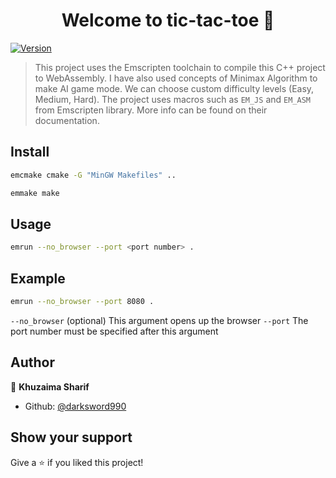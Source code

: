 <h1 align="center">Welcome to tic-tac-toe 👋</h1>
<p>
  <a href="https://www.npmjs.com/package/tic-tac-toe" target="_blank">
    <img alt="Version" src="https://img.shields.io/npm/v/tic-tac-toe.svg">
  </a>
</p>

> This project uses the Emscripten toolchain to compile this C++ project to WebAssembly. I have also used concepts of Minimax Algorithm to make AI game mode. We can choose custom difficulty levels (Easy, Medium, Hard). The project uses macros such as `EM_JS` and `EM_ASM` from Emscripten library. More info can be found on their documentation.

## Install

```sh
emcmake cmake -G "MinGW Makefiles" ..

emmake make
```

## Usage

```sh
emrun --no_browser --port <port number> .
```

## Example

```sh
emrun --no_browser --port 8080 .
```

`--no_browser` (optional) This argument opens up the browser
`--port` The port number must be specified after this argument

## Author

👤 **Khuzaima Sharif**

* Github: [@darksword990](https://github.com/darksword990)

## Show your support

Give a ⭐️ if you liked this project!
